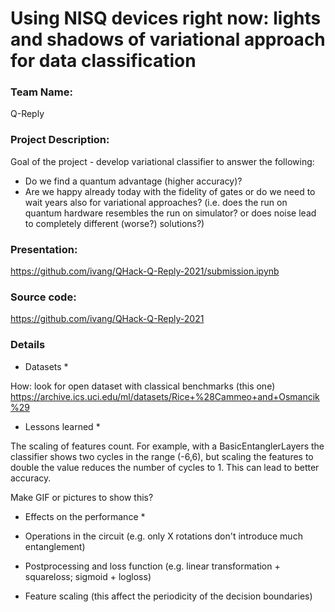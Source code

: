 # Using NISQ devices right now: lights and shadows of variational approach for data classification

### Team Name: 

Q-Reply

### Project Description: 

Goal of the project - develop variational classifier to answer the following:
* Do we find a quantum advantage (higher accuracy)?
* Are we happy already today with the fidelity of gates or do we need to wait years also for variational approaches? (i.e. does the run on quantum hardware resembles the run on simulator? or does noise lead to completely different (worse?) solutions?)

### Presentation: 

https://github.com/ivang/QHack-Q-Reply-2021/submission.ipynb

### Source code: 

https://github.com/ivang/QHack-Q-Reply-2021

### Details

* Datasets *

How: look for open dataset with classical benchmarks (this one)
https://archive.ics.uci.edu/ml/datasets/Rice+%28Cammeo+and+Osmancik%29


* Lessons learned *

The scaling of features count. For example, with a BasicEntanglerLayers the classifier shows two cycles in the range (-6,6), but scaling the features to double the value reduces the number of cycles to 1. This can lead to better accuracy.

Make GIF or pictures to show this?

* Effects on the performance *

* Operations in the circuit (e.g. only X rotations don't introduce much entanglement)
* Postprocessing and loss function (e.g. linear transformation + squareloss; sigmoid + logloss)
* Feature scaling (this affect the periodicity of the decision boundaries)
